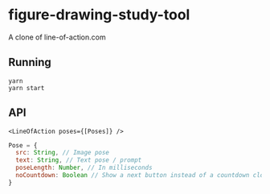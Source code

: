 # figure-drawing-study-tool
A clone of line-of-action.com 

## Running

```
yarn 
yarn start
```

## API


```
<LineOfAction poses={[Poses]} />
```

```javascript
Pose = {
  src: String, // Image pose
  text: String, // Text pose / prompt
  poseLength: Number, // In milliseconds
  noCountdown: Boolean // Show a next button instead of a countdown clock
}
```
